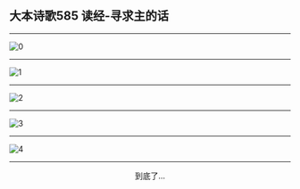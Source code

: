 
## 大本诗歌585 读经-寻求主的话
        
<div id="aplayer0"></div>

---

<img alt="0" data-original="/data/d0584/0.png">

---

<img alt="1" data-original="/data/d0584/1.png">

---

<img alt="2" data-original="/data/d0584/2.png">

---

<img alt="3" data-original="/data/d0584/3.png">

---

<img alt="4" data-original="/data/d0584/4.png">

---

<p style="text-align: center">到底了...</p>

<script src="/js/dist-view.js"></script>

<script>
MAIN.id = 'd0584';
        
const ap0 = new APlayer({
    container: document.getElementById('aplayer0'),
    volume: 1,
    loop: 'none',
    preload: 'none',
    audio: [{
        name: '大本诗歌585.mp3',
        artist: '大本诗歌',
        url: 'https://res.wx.qq.com/voice/getvoice?mediaid=MzI0NTk3MDM5M18yMjQ3NDk1MDE3',
        cover: '/favicon'
    }]
});
</script>
